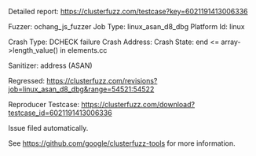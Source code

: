 Detailed report: https://clusterfuzz.com/testcase?key=6021191413006336

Fuzzer: ochang_js_fuzzer
Job Type: linux_asan_d8_dbg
Platform Id: linux

Crash Type: DCHECK failure
Crash Address: 
Crash State:
  end <= array->length_value() in elements.cc
  
Sanitizer: address (ASAN)

Regressed: https://clusterfuzz.com/revisions?job=linux_asan_d8_dbg&range=54521:54522

Reproducer Testcase: https://clusterfuzz.com/download?testcase_id=6021191413006336

Issue filed automatically.

See https://github.com/google/clusterfuzz-tools for more information.